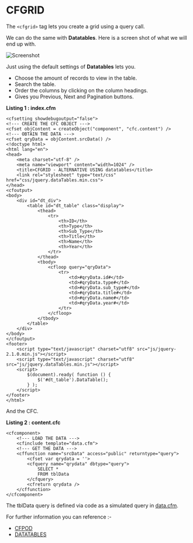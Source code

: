 CFGRID
===
The `<cfgrid>` tag lets you create a grid using a query call.

We can do the same with **Datatables**.
Here is a screen shot of what we will end up with.

![Screenshot](images/datatables.png)

Just using the default settings of **Datatables** lets you.

* Choose the amount of records to view in the table.
* Search the table.
* Order the columns by clicking on the column headings.
* Gives you Previous, Next and Pagination buttons.

**Listing 1 : index.cfm**

    <cfsetting showdebugoutput="false">
    <!--- CREATE THE CFC OBJECT --->
    <cfset objContent = createObject("component", "cfc.content") />
    <!--- OBTAIN THE DATA --->
    <cfset qryData = objContent.srcData() />
    <!doctype html>
    <html lang="en">
    <head>
        <meta charset="utf-8" />
        <meta name="viewport" content="width=1024" />
        <title>CFGRID - ALTERNATIVE USING datatables</title>
        <link rel="stylesheet" type="text/css" href="css/jquery.dataTables.min.css">
    </head>
    <cfoutput>
    <body>
        <div id="dt_div">
            <table id="dt_table" class="display">
                <thead>
                    <tr>
                        <th>ID</th>
                        <th>Type</th>
                        <th>Sub_Type</th>
                        <th>Title</th>
                        <th>Name</th>
                        <th>Year</th>
                    </tr>
                </thead>
                <tbody>
                    <cfloop query="qryData">
                        <tr>
                            <td>#qryData.id#</td>
                            <td>#qryData.type#</td>
                            <td>#qryData.sub_type#</td>
                            <td>#qryData.title#</td>
                            <td>#qryData.name#</td>
                            <td>#qryData.year#</td>
                        </tr>
                    </cfloop>
                </tbody>
            </table>
        </div>
    </body>
    </cfoutput>
    <footer>
        <script type="text/javascript" charset="utf8" src="js/jquery-2.1.0.min.js"></script>
        <script type="text/javascript" charset="utf8" src="js/jquery.dataTables.min.js"></script>
        <script>
            $(document).ready( function () {
                $('#dt_table').DataTable();
            } );
        </script>
    </footer>
    </html>

And the CFC.

**Listing 2 : content.cfc**

    <cfcomponent>
        <!--- LOAD THE DATA --->
        <cfinclude template="data.cfm">
        <!--- GET THE DATA --->
        <cffunction name="srcData" access="public" returntype="query">
            <cfset var qrydata = ''>
            <cfquery name="qrydata" dbtype="query">
                SELECT *
                FROM tblData
            </cfquery>
            <cfreturn qrydata />
        </cffunction>
    </cfcomponent>

The tblData query is defined via code as a simulated query in [data.cfm](demo/cfc/data.cfm).

For further information you can reference :-

* [CFPOD](http://livedocs.adobe.com/coldfusion/8/htmldocs/help.html?content=Tags_p-q_07.html)
* [DATATABLES](http://datatables.net/)
